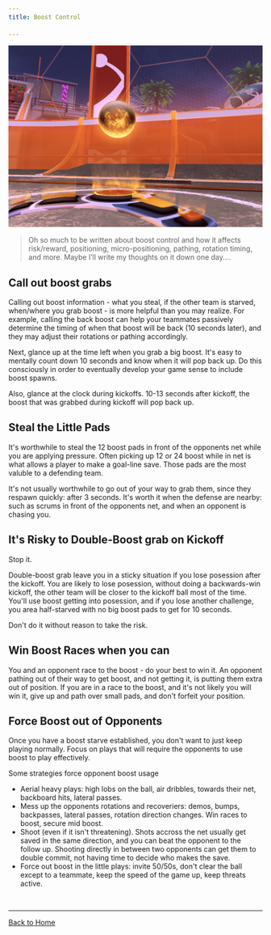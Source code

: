 ```yaml
---
title: Boost Control

---
```


![Corner Boost Pill](images/boostCloseUp.jpg)

> Oh so much to be written about boost control and how it affects risk/reward, positioning, micro-positioning, pathing, rotation timing, and more. Maybe I’ll write my thoughts on it down one day.... 

## Call out boost grabs

Calling out boost information - what you steal, if the other team is starved, when/where you grab boost - is more helpful than you may realize. For example, calling the back boost can help your teammates passively determine the timing of when that boost will be back (10 seconds later), and they may adjust their rotations or pathing accordingly.

Next, glance up at the time left when you grab a big boost. It's easy to mentally count down 10 seconds and know when it will pop back up. Do this consciously in order to eventually develop your game sense to include boost spawns.

Also, glance at the clock during kickoffs. 10-13 seconds after kickoff, the boost that was grabbed during kickoff will pop back up.

## Steal the Little Pads

It's worthwhile to steal the 12 boost pads in front of the opponents net while you are applying pressure. Often picking up 12 or 24 boost while in net is what allows a player to make a goal-line save. Those pads are the most valuble to a defending team.

It's not usually worthwhile to go out of your way to grab them, since they respawn quickly: after 3 seconds. It's worth it when the defense are nearby: such as scrums in front of the opponents net, and when an opponent is chasing you.  

## It's Risky to Double-Boost grab on Kickoff

Stop it.

Double-boost grab leave you in a sticky situation if you lose posession after the kickoff. You are likely to lose posession, without doing a backwards-win kickoff, the other team will be closer to the kickoff ball most of the time. You'll use boost getting into posession, and if you lose another challenge, you area half-starved with no big boost pads to get for 10 seconds.

Don't do it without reason to take the risk.

## Win Boost Races when you can

You and an opponent race to the boost - do your best to win it. An opponent pathing out of their way to get boost, and not getting it, is putting them extra out of position. If you are in a race to the boost, and it's not likely you will win it, give up and path over small pads, and don't forfeit your position.

## Force Boost out of Opponents

Once you have a boost starve established, you don't want to just keep playing normally. Focus on plays that will require the opponents to use boost to play effectively. 

Some strategies force opponent boost usage

- Aerial heavy plays: high lobs on the ball, air dribbles, towards their net, backboard hits, lateral passes.
- Mess up the opponents rotations and recoveriers: demos, bumps, backpasses, lateral passes, rotation direction changes. Win races to boost, secure mid boost.
- Shoot (even if it isn't threatening). Shots accross the net usually get saved in the same direction, and you can beat the opponent to the follow up. Shooting directly in between two opponents can get them to double commit, not having time to decide who makes the save.
- Force out boost in the little plays: invite 50/50s, don't clear the ball except to a teammate, keep the speed of the game up, keep threats active.

​    

---

[Back to Home](index.md) 

